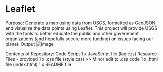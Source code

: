 # Leaflet
Purpose:
Generate a map using data from USGS, formatted as GeoJSON, and visualize the data points using Leaflet. This project will provide USGS with the tools to better educate the public and other government organizations (and hopefully secure more funding) on issues facing our planet.
Output
![image](https://github.com/magdalenaolczakalvarez/Leaflet/assets/145025544/e465796b-507b-4099-ab80-cc8e89118957)

Contents of Repository:
Code Script
1 x JavaScript file (logic.js)
Resource Files - provided
1 x .css file (style.css) >> Minor edit to .css code
1 x .html file (index.html)
1 x README file



